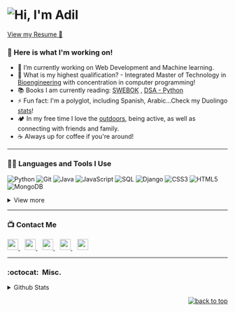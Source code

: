 # ![Hi, I'm Adil](https://bam-readme-typing-svg.herokuapp.com?color=%2336BCF7&size=21+&duration=2000&center=true&vCenter=true&multiline=true&width=200&height=40&lines=Hi%2C+I'm+Adil!👋🏼;+;+)

[View my Resume 📝](https://drive.google.com/file/d/1kK7tqZsUAtiZtKt2bsvrNJcDb8mbDt-t/view?usp=sharing)


### 🧰 Here is what I'm working on!  

- 🔭 I’m currently working on Web Development and Machine learning.
- 🤔 What is my highest qualification? - Integrated Master of Technology in [Bioengineering](https://mitbio.edu.in/) with concentration in computer programming! 
- 📚 Books I am currently reading: [SWEBOK](https://www.computer.org/education/bodies-of-knowledge/software-engineering) , [DSA - Python](http://xpzhang.me/teach/DS19_Fall/book.pdf)
- ⚡ Fun fact: I'm a polyglot, including Spanish, Arabic...Check my Duolingo [stats](https://www.duolingo.com/profile/AdilKhwaja?via=share_profile)!
- 🏕️ In my free time I love the [outdoors](https://maps.app.goo.gl/QbvpVnF2UMmkx4Fq6), being active, as well as connecting with friends and family.
- ☕️ Always up for coffee if you're around! 

---

### 👨‍💻 Languages and Tools I Use

![Python](https://img.shields.io/badge/Python-000?style=flat-square&logo=Python&logoColor=3776AB)
![Git](https://img.shields.io/badge/Git-000?style=flat-square&logo=Git&logoColor=F05032)
![Java](https://custom-icon-badges.herokuapp.com/badge/Java-000.svg?style=flat-square&logo=java&logoColor=007396)
![JavaScript](https://img.shields.io/badge/JavaScript-000?style=flat-square&logo=JavaScript&logoColor=F7DF1E)
![SQL](https://custom-icon-badges.herokuapp.com/badge/SQL-000?&style=flat-square&logo=database&logoColor=025E8C)
![Django](https://img.shields.io/badge/Django-000?&style=flat-square&logo=django&logoColor=006400)
![CSS3](https://img.shields.io/badge/CSS3-000?&style=flat-square&logo=CSS3&logoColor=3776AB)
![HTML5](https://img.shields.io/badge/HTML5-000?&style=flat-square&logo=HTML5&logoColor=F05032)
![MongoDB](https://img.shields.io/badge/MongoDB-000?&style=flat-square&logo=mongodb&logoColor=13aa52)

<details>
<summary>View more</summary>
<br />

![Bootstrap](https://img.shields.io/badge/Bootstrap-000?&style=flat-square&logo=bootstrap&logoColor=23563D7C)
![PowerBI](https://img.shields.io/badge/PowerBI-000?&style=flat-square&logo=powerbi&logoColor=F7DF1E)
![Pandas](https://img.shields.io/badge/Pandas-000?&style=flat-square&logo=pandas&logoColor=00008B)
![Markdown](https://img.shields.io/badge/Markdown-000?&style=flat-square&logo=markdown&logoColor=13aa52)
![Sass](https://img.shields.io/badge/Sass-000?&style=flat-square&logo=sass&logoColor=FFC0CB)
![JetBrains](https://img.shields.io/badge/JetBrains-000?&style=flat-square&logo=JetBrains&logoColor=23563D7C)
![Hugo](https://img.shields.io/badge/Hugo-000?&style=flat-square&logo=Hugo&logoColor=23563D7C)
![Overleaf](https://img.shields.io/badge/Overleaf-000?&style=flat-square&logo=overleaf&logoColor=006400)
</details>

---

### 📺 Contact Me

<a 
  href="https://www.linkedin.com/in/zadilkhwaja/">
    <img width="25px" src="https://www.vectorlogo.zone/logos/linkedin/linkedin-icon.svg" />
  </a>&ensp;
  <a href="mailto:zadilkhwaja@gmail.com">
  <img width="25px" src="https://www.vectorlogo.zone/logos/gmail/gmail-icon.svg" />
  </a>&ensp;
  <a href="https://t.me/zakhwaja">
    <img width="25px" src="https://www.vectorlogo.zone/logos/telegram/telegram-icon.svg" />
  </a>&ensp;
  <a href="https://discord.com/users/#6328">
    <img width="25px" src="https://www.vectorlogo.zone/logos/discordapp/discordapp-icon.svg" />
  </a>&ensp;
  <a href="https://zadilkhwaja.github.io/Adil_Portfolio/">
  <img width="25px" src="https://www.vectorlogo.zone/logos/google_chrome/google_chrome-icon.svg" />
  </a>

---


### :octocat:&nbsp; Misc.

<details>
<summary>Github Stats</summary>
<br />

<img href="https://github.com/zadilkhwaja/github-readme-stats" src="https://github-readme-stats.vercel.app/api?username=zadilkhwaja&show_icons=true&theme=react&hide_border=true&count_private=true&hide=stars" />

<br />
<img src="https://github-readme-streak-stats.herokuapp.com/?user=zadilkhwaja&theme=react&hide_border=true" alt="zadilkhwaja" />

<br />
<img src="https://komarev.com/ghpvc/?username=zadilkhwaja&label=Profile%20views&color=0e75b6&style=flat" alt="zadilkhwaja" />
</details>

<p align="right"><a href="#top"><img src="https://img.shields.io/static/v1?label&message=back+to+top&color=blue&style=flat&logo" alt="back to top" /></a></p>
